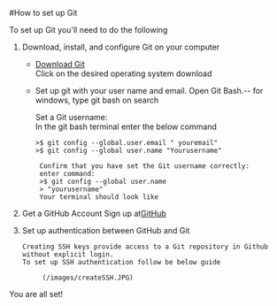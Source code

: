 

#How to set up Git


To set up Git you'll need to do the following
1. Download, install, and configure Git on your computer
   *  [Download Git](https://git-scm.com/downloads)  
      Click on the desired operating system download  

   * Set up git with your user name and email.
     Open Git Bash.--  for windows, type git bash on search  

      Set a Git username:  
      In the git bash terminal enter the below command  


         >$ git config --global.user.email " youremail"  
         >$ git config --global user.name "Yourusername"  

          Confirm that you have set the Git username correctly:   
          enter command:  
          >$ git config --global user.name
          > "yourusername"
          Your terminal should look like

2. Get a GitHub Account
         Sign up at[GitHub](https://github.com/)  


3. Set up authentication between GitHub and Git  

       Creating SSH keys provide access to a Git repository in Github without explicit login.   
       To set up SSH authentication follow be below guide   

            (/images/createSSH.JPG)

You are all set!


